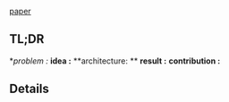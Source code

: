 [paper]( )

## TL;DR
**problem :*
**idea :**
**architecture: **
**result :**
**contribution :**

## Details
